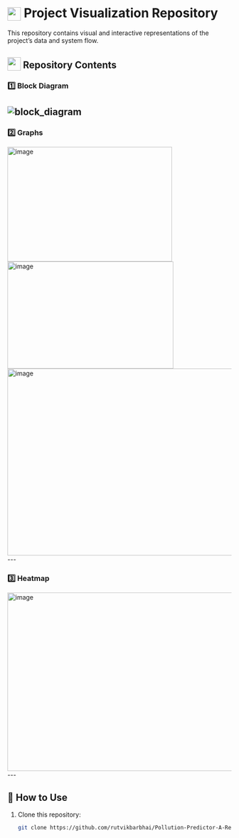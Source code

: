 # <img src="https://github.com/user-attachments/assets/f3dcee8e-e008-457a-97fb-d3848b425713" height="30px" style="vertical-align:text-bottom;"> Project Visualization Repository
This repository contains visual and interactive representations of the project’s data and system flow.  

## <img src="https://github.com/user-attachments/assets/f3dcee8e-e008-457a-97fb-d3848b425713" height="30px" style="vertical-align:text-bottom;"> Repository Contents

### **1️⃣ Block Diagram**  
 ![block_diagram](https://github.com/user-attachments/assets/3e44766d-1ea2-46fb-a9cd-fc7d2fae360d)
---

### **2️⃣ Graphs**  
  <img width="370" height="257" alt="image" src="https://github.com/user-attachments/assets/ad299df7-c16f-4ce7-b3bf-31efad52bd15" />
  <img width="373" height="240" alt="image" src="https://github.com/user-attachments/assets/29626920-6a3f-49a6-9760-5838b6b1fd96" />
  <img width="656" height="419" alt="image" src="https://github.com/user-attachments/assets/f2b41178-91eb-4f98-a32b-b86cd00ff2f8" />
---

### **3️⃣ Heatmap**  
  <img width="656" height="400" alt="image" src="https://github.com/user-attachments/assets/6ebe206f-ab1b-4949-b16e-d73a021a95d0" />
---

## 🚀 How to Use

1. Clone this repository:
   ```bash
   git clone https://github.com/rutvikbarbhai/Pollution-Predictor-A-Real-Time-Air-Quality-Forecasting-using-Deep-Learning-and-Optimization.git
 
